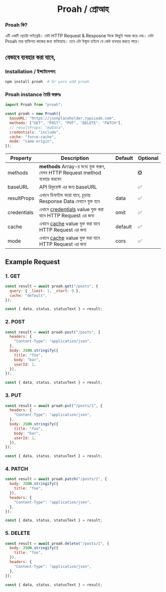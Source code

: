 <h1 align='center'>Proah / প্রোআহ</h1>

### Proah কি?

এটি একটি ছোট্টো লাইব্রেরি। যেটা HTTP Request & Resposne টাকে কিছুটা সহজ করে দেয়। যেটা Proah তার ব্যক্তিগত কাজের জন্য বানিয়েছে। তবে এটা উন্মুক্ত চাইলে যে কেউ ব্যবহার করতে পারে।

## যেভাবে ব্যবহার করা যাবে,

### Installation / ইন্সটেলেশন:

```bash
npm install proah  # Or yarn add proah
```

### Proah instance তৈরি করুনঃ

```js
import Proah from "proah";

const proah = new Proah({
  baseURL: "https://jsonplaceholder.typicode.com",
  methods: ["GET", "POST", "PUT", "DELETE", "PATCH"],
  // resultProps: "myData",
  credentials: "include",
  cache: "force-cache",
  mode: "same-origin",
});
```

| Property    | Description                                                                                                                         | Default | Optional |
| ----------- | ----------------------------------------------------------------------------------------------------------------------------------- | ------- | -------- |
| methods     | **methods** Array-র মধ্যে যুক্ত করুন, যেসব HTTP Request method ব্যবহার করবেন                                                        |         | ❎       |
| baseURL     | API রিকুয়েস্ট এর জন্য baseURL                                                                                                       |         | ✅       |
| resultProps | এখানে ডিফাইন্ড করো যাবে, চূড়ান্ত Response Data যেখানে যুক্ত হবে                                                                    | data    | ✅       |
| credentials | এখানে [credentials](https://developer.mozilla.org/en-US/docs/Web/API/Request/credentials) value যুক্ত করা যাবে HTTP Request এর জন্য | omit    | ✅       |
| cache       | এখানে [cache](https://developer.mozilla.org/en-US/docs/Web/API/Request/cache) value যুক্ত করা যাবে HTTP Request এর জন্য             | default | ✅       |
| mode        | এখানে [cache](https://developer.mozilla.org/en-US/docs/Web/API/Request/mode) value যুক্ত করা যাবে HTTP Request এর জন্য              | cors    | ✅       |

## Example Request

### 1. GET

```js
const result = await proah.get("/posts", {
  query: { _limit: 1, _start: 9 },
  cache: "default",
});

const { data, status, statusText } = result;
```

### 2. POST

```js
const result = await proah.post("/posts", {
  headers: {
    "Content-Type": "application/json",
  },
  body: JSON.stringify({
    title: "foo",
    body: "bar",
    userId: 1,
  }),
});

const { data, status, statusText } = result;
```

### 3. PUT

```js
const result = await proah.put("/posts/1", {
  headers: {
    "Content-Type": "application/json",
  },
  body: JSON.stringify({
    title: "foo",
    body: "bar",
    userId: 1,
  }),
});

const { data, status, statusText } = result;
```

### 4. PATCH

```js
const result = await proah.patch("/posts/1", {
  body: JSON.stringify({
    title: "foo",
  }),
  headers: {
    "Content-Type": "application/json",
  },
});

const { data, status, statusText } = result;
```

### 5. DELETE

```js
const result = await proah.delete("/posts/1", {
  body: JSON.stringify({
    title: "foo",
  }),
  headers: {
    "Content-Type": "application/json",
  },
});

const { data, status, statusText } = result;
```
